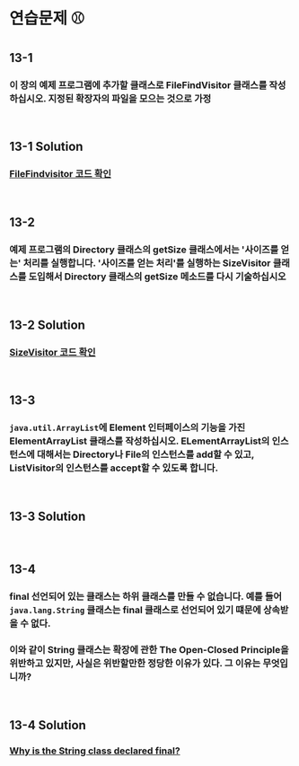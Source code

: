 # 연습문제 ⚾

## 13-1
### 이 장의 예제 프로그램에 추가할 클래스로 FileFindVisitor 클래스를 작성하십시오. 지정된 확장자의 파일을 모으는 것으로 가정

<br>


## 13-1 Solution
### [FileFindvisitor 코드 확인](https://github.com/KOO-YS/java-design-pattern/tree/master/src/main/java/visitor/practice/FileFindvisitor.java)
<br>


## 13-2 
### 예제 프로그램의 Directory 클래스의 getSize 클래스에서는 '사이즈를 얻는' 처리를 실행합니다. '사이즈를 얻는 처리'를 실행하는 SizeVisitor 클래스를 도입해서 Directory 클래스의 getSize 메소드를 다시 기술하십시오


<br>


## 13-2 Solution
### [SizeVisitor 코드 확인](https://github.com/KOO-YS/java-design-pattern/tree/master/src/main/java/visitor/practice/SizeVisitor.java)
<br>


## 13-3
### `java.util.ArrayList`에 Element 인터페이스의 기능을 가진 ElementArrayList 클래스를 작성하십시오. ELementArrayList의 인스턴스에 대해서는 Directory나 File의 인스턴스를 add할 수 있고, ListVisitor의 인스턴스를 accept할 수 있도록 합니다. 

<br>


## 13-3 Solution
###  
<br>


## 13-4
### final 선언되어 있는 클래스는 하위 클래스를 만들 수 없습니다. 예를 들어 `java.lang.String` 클래스는 final 클래스로 선언되어 있기 떄문에 상속받을 수 없다.
### 이와 같이 String 클래스는 확장에 관한 The Open-Closed Principle을 위반하고 있지만, 사실은 위반할만한 정당한 이유가 있다. 그 이유는 무엇입니까?

<br>


## 13-4 Solution
### [Why is the String class declared final?](https://github.com/KOO-YS/java-design-pattern/issues/2)
<br>